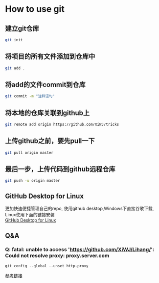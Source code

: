 # How to use git
## 建立git仓库
```bash
git init
```
## 将项目的所有文件添加到仓库中
```bash
git add .
```
## 将add的文件commit到仓库
```bash
git commit -m "注释语句"
```
## 将本地的仓库关联到github上
```bash
git remote add origin https://github.com/XiWJ/tricks
```
## 上传github之前，要先pull一下
```bash
git pull origin master
```
## 最后一步，上传代码到github远程仓库
```bash
git push -u origin master
```
## GitHub Desktop for Linux
更加快速便捷管理自己的repo, 使用github desktop,Windows下直接谷歌下载, Linux使用下面的链接安装<br>
[GitHub Desktop for Linux](https://github.com/shiftkey/desktop)
## Q&A
### Q: fatal: unable to access 'https://github.com/XiWJ/Lihang/': Could not resolve proxy: proxy.server.com
```
git config --global --unset http.proxy
```
[参考链接](https://github.com/desktop/desktop/issues/3878#issuecomment-436653069)

